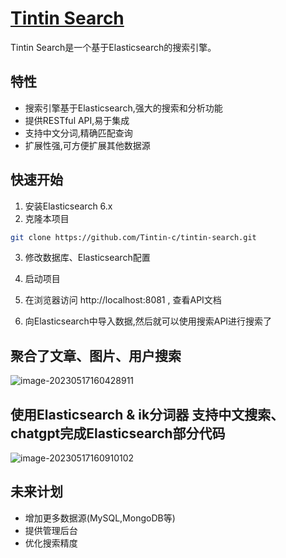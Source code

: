 # [Tintin Search](tintin.center)

Tintin Search是一个基于Elasticsearch的搜索引擎。

## 特性

- 搜索引擎基于Elasticsearch,强大的搜索和分析功能
- 提供RESTful API,易于集成
- 支持中文分词,精确匹配查询
- 扩展性强,可方便扩展其他数据源

## 快速开始

1. 安装Elasticsearch 6.x
2. 克隆本项目

```bash
git clone https://github.com/Tintin-c/tintin-search.git
```

3. 修改数据库、Elasticsearch配置

4. 启动项目

5. 在浏览器访问 http://localhost:8081 , 查看API文档

6. 向Elasticsearch中导入数据,然后就可以使用搜索API进行搜索了

## 聚合了文章、图片、用户搜索

![image-20230517160428911](/Users/tintin/Library/Application%20Support/typora-user-images/image-20230517160428911.png)

## 使用Elasticsearch & ik分词器 支持中文搜索、chatgpt完成Elasticsearch部分代码

![image-20230517160910102](/Users/tintin/Library/Application%20Support/typora-user-images/image-20230517160910102.png)




## 未来计划

- 增加更多数据源(MySQL,MongoDB等)
- 提供管理后台
- 优化搜索精度
